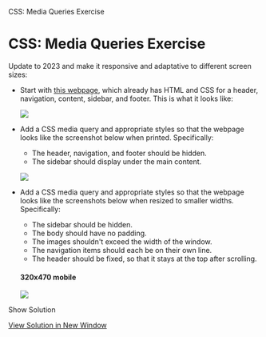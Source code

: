  CSS: Media Queries Exercise   

CSS: Media Queries Exercise
===========================
Update to 2023 and make it responsive and adaptative to different screen sizes:
*   Start with [this webpage](https://www.teaching-materials.org/_deprecated/csstools/exercises/exercise_media_before), which already has HTML and CSS for a header, navigation, content, sidebar, and footer. This is what it looks like:
    
    ![](https://www.teaching-materials.org/_deprecated/csstools/exercises/csstools_exercise_1_before.png)
    
      
      
    
*   Add a CSS media query and appropriate styles so that the webpage looks like the screenshot below when printed. Specifically:
    
    *   The header, navigation, and footer should be hidden.
    *   The sidebar should display under the main content.
    
    ![](https://www.teaching-materials.org/_deprecated/csstools/exercises/csstools_exercise_1_before_print.png)
    
      
      
    
*   Add a CSS media query and appropriate styles so that the webpage looks like the screenshots below when resized to smaller widths. Specifically:
    
    *   The sidebar should be hidden.
    *   The body should have no padding.
    *   The images shouldn't exceed the width of the window.
    *   The navigation items should each be on their own line.
    *   The header should be fixed, so that it stays at the top after scrolling.
    
    
    #### **320x470 mobile**
    
    ![](https://www.teaching-materials.org/_deprecated/csstools/exercises/csstools_exercise_1_before_android.png)
    
      
      
    

Show Solution

[View Solution in New Window](https://www.teaching-materials.org/_deprecated/csstools/_deprecated/csstools/exercises/exercise_media_solution)
